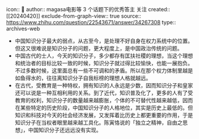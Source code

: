 icon:: 💾
author:: magasa电影等 3 个话题下的优秀答主 关注
created:: [[20240420]]
exclude-from-graph-view:: true
source:: https://www.zhihu.com/question/22543671/answer/34267308
type:: archives-web

- 中国知识分子最大的弱点，从古至今，是处理不好自身在权力系统中的位置。但这又很难说是知识分子的问题，更大程度上，是中国政治传统的问题。
- 中国古代的士人，今天的知识分子，多少都存有匡扶社稷的理想，当这个理想和统治者的目标比较一致的时候，知识分子就过得比较愉快，也能一展抱负。不过多数时候，这里面总有一些不可调和的矛盾。所以在那个权力体制里越是如鱼得水的，往往离知识分子自我标榜的理想人格就越远。
- 在古代，受教育是一种特权，拥有知识的人永远是少数，因而知识分子和皇家还可以说是一种互相利用的关系。到了近代，知识普及化了，更多的人有了受教育的权利，知识分子的数量越来越膨胀，个体的不可替代性越来越低，因而在某些特定的历史阶段，中国知识分子的人格地位，其实是历史上最低的。但知识和科技对今天的社会经济发展，又发挥着比历史上都更重要的作用，于是知识分子在当权者眼里越来越工具化。陈寅恪说的「独立之精神，自由之思想」，中国知识分子还远远没有实现。